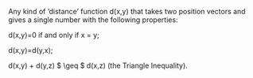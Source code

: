 Any kind of ’distance’ function d(x,y) that takes two position vectors
and gives a single number with the following properties:

d(x,y)=0 if and only if x = y;

d(x,y)=d(y,x);

d(x,y) + d(y,z) $ \geq $ d(x,z) (the Triangle Inequality).
